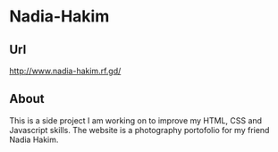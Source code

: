 # Nadia-Hakim

## Url
http://www.nadia-hakim.rf.gd/

## About
This is a side project I am working on to improve my HTML, CSS and Javascript skills.
The website is a photography portofolio for my friend Nadia Hakim.

